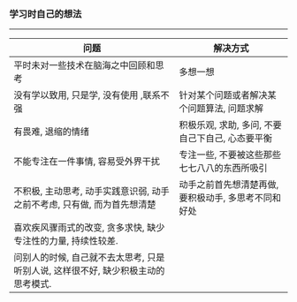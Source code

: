 ### 学习时自己的想法

***

| 问题                                                         | 解决方式                                             |
| ------------------------------------------------------------ | ---------------------------------------------------- |
| 平时未对一些技术在脑海之中回顾和思考                         | 多想一想                                             |
| 没有学以致用, 只是学, 没有使用 ,联系不强                     | 针对某个问题或者解决某个问题算法, 问题求解           |
| 有畏难, 退缩的情绪                                           | 积极乐观, 求助, 多问, 不要自己下自己, 心态要平衡     |
| 不能专注在一件事情, 容易受外界干扰                           | 专注一些, 不要被这些那些七七八八的东西所吸引         |
| 不积极, 主动思考, 动手实践意识弱, 动手之前不考虑, 只有做, 而为首先想清楚 | 动手之前首先想清楚再做, 要积极动手, 多思考不同和好处 |
| 喜欢疾风骤雨式的改变, 贪多求快, 缺少专注性的力量, 持续性较差. |                                                      |
| 问别人的时候, 自己就不去太思考, 只是听别人说, 这样很不好, 缺少积极主动的思考模式. |                                                      |

